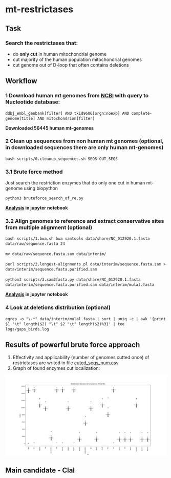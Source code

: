 # mt-restrictases

## Task
### Search the restrictases that:
- do **only cut** in human mitochondrial genome
- cut majority of the human population mitochondrial genomes
- cut genome out of D-loop that often contains deletions


## Workflow
### 1 Download human mt genomes from [NCBI](https://www.ncbi.nlm.nih.gov/nuccore/?term=ddbj_embl_genbank%5Bfilter%5D+AND+txid9606%5Borgn%3Anoexp%5D+AND+complete-genome%5Btitle%5D+AND+mitochondrion%5Bfilter%5D) with query to **Nucleotide database**:
```
ddbj_embl_genbank[filter] AND txid9606[orgn:noexp] AND complete-genome[title] AND mitochondrion[filter] 
```
**Downloaded 56445 human mt-genomes**

### 2 Clean up sequences from non human mt genomes (optional, in downloaded sequences there are only human mt-genomes)
```
bash scripts/0.cleanup_sequences.sh SEQS OUT_SEQS
```

### 3.1 Brute force method
Just search the restriction enzymes that do only one cut in human mt-genome using biopython

```
python3 bruteforce_search_of_re.py
```
**[Analysis](./nb/EDA_bruteforce.ipynb) in jupyter notebook**


### 3.2 Align genomes to reference and extract conservative sites from multiple alignment (optional) 
```
bash scripts/1.bwa.sh bwa samtools data/share/NC_012920.1.fasta data/raw/sequence.fasta 24

mv data/raw/sequence.fasta.sam data/interim/

perl scripts/2.longest-alignments.pl data/interim/sequence.fasta.sam > data/interim/sequence.fasta.purified.sam

python3 scripts/3.sam2fasta.py data/share/NC_012920.1.fasta data/interim/sequence.fasta.purified.sam data/interim/mulal.fasta
```
**[Analysis](./nb/EDA_mulal.ipynb) in jupyter notebook**

### 4 Look at deletions distribution (optional)
```
egrep -o "\-*" data/interim/mulal.fasta | sort | uniq -c | awk '{print $1 "\t" length($2) "\t" $2 "\t" length($2)%3}' | tee logs/gaps_birds.log
```

## Results of powerful brute force approach
1. Effectivity and applicability (number of genomes cutted once) of restrictases are writed in file [cuted_seqs_num.csv](data/share/cuted_seqs_num.csv)
2. Graph of found enzymes cut localization:

<img src="./figures/cut_position.png">

## Main candidate - **ClaI**
